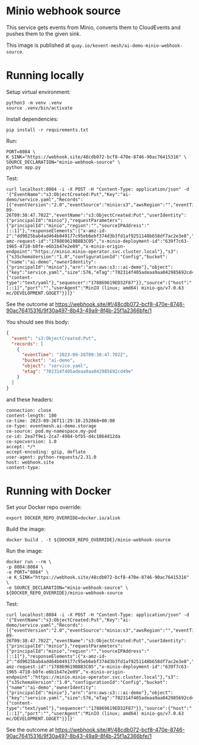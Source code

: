 # Minio webhook source

This service gets events from Minio, converts them to CloudEvents and pushes them to the given sink.

This image is published at `quay.io/kevent-mesh/ai-demo-minio-webhook-source`.


# Running locally

Setup virtual environment:
```shell
python3 -m venv .venv
source .venv/bin/activate
```

Install dependencies:
```shell
pip install -r requirements.txt
```

Run:
```shell
PORT=8084 \
K_SINK="https://webhook.site/48cdb072-bcf8-470e-8746-90ac76415316" \
SOURCE_DECLARATION="minio-webhook-source" \
python app.py
```

Test:
```shell
curl localhost:8084 -i -X POST -H "Content-Type: application/json" -d '{"EventName":"s3:ObjectCreated:Put","Key":"ai-demo/service.yaml","Records":[{"eventVersion":"2.0","eventSource":"minio:s3","awsRegion":"","eventTime":"2023-09-26T09:38:47.702Z","eventName":"s3:ObjectCreated:Put","userIdentity":{"principalId":"minio"},"requestParameters":{"principalId":"minio","region":"","sourceIPAddress":"[::1]"},"responseElements":{"x-amz-id-2":"dd9025bab4ad464b049177c95eb6ebf374d3b3fd1af9251148b658df7ac2e3e8","x-amz-request-id":"178869619B8B3C05","x-minio-deployment-id":"639f7c63-1965-4710-b8fe-e6b1b47e2e09","x-minio-origin-endpoint":"https://minio.minio-operator.svc.cluster.local"},"s3":{"s3SchemaVersion":"1.0","configurationId":"Config","bucket":{"name":"ai-demo","ownerIdentity":{"principalId":"minio"},"arn":"arn:aws:s3:::ai-demo"},"object":{"key":"service.yaml","size":576,"eTag":"702314f405adeaa9aa042985692cd49e","contentType":"text/yaml","userMetadata":{"content-type":"text/yaml"},"sequencer":"178869619ED32F87"}},"source":{"host":"[::1]","port":"","userAgent":"MinIO (linux; amd64) minio-go/v7.0.63 mc/DEVELOPMENT.GOGET"}}]}'
```

See the outcome at https://webhook.site/#!/48cdb072-bcf8-470e-8746-90ac76415316/9f30a497-8b43-49a9-8f4b-25f1a2366bfe/1

You should see this body:
```json
{
  "event": "s3:ObjectCreated:Put",
  "records": [
    {
      "eventTime": "2023-09-26T09:38:47.702Z",
      "bucket": "ai-demo",
      "object": "service.yaml",
      "etag": "702314f405adeaa9aa042985692cd49e"
    }
  ]
}
```
and these headers:
```
connection: close
content-length: 180
ce-time: 2023-09-26T11:29:10.252868+00:00
ce-type: eventmesh.ai-demo.storage
ce-source: pod.my-namespace.my-pod
ce-id: 2ea7f9e1-2ca7-4984-bfb5-d4c1064d12da
ce-specversion: 1.0
accept: */*
accept-encoding: gzip, deflate
user-agent: python-requests/2.31.0
host: webhook.site
content-type: 	
```

# Running with Docker

Set your Docker repo override:
```shell
export DOCKER_REPO_OVERRIDE=docker.io/aliok
```


Build the image:
```shell
docker build . -t ${DOCKER_REPO_OVERRIDE}/minio-webhook-source
```

Run the image:
```shell
docker run --rm \
-p 8084:8084 \
-e PORT="8084" \
-e K_SINK="https://webhook.site/48cdb072-bcf8-470e-8746-90ac76415316" \
-e SOURCE_DECLARATION="minio-webhook-source" \
${DOCKER_REPO_OVERRIDE}/minio-webhook-source
```

Test:
```shell
curl localhost:8084 -i -X POST -H "Content-Type: application/json" -d '{"EventName":"s3:ObjectCreated:Put","Key":"ai-demo/service.yaml","Records":[{"eventVersion":"2.0","eventSource":"minio:s3","awsRegion":"","eventTime":"2023-09-26T09:38:47.702Z","eventName":"s3:ObjectCreated:Put","userIdentity":{"principalId":"minio"},"requestParameters":{"principalId":"minio","region":"","sourceIPAddress":"[::1]"},"responseElements":{"x-amz-id-2":"dd9025bab4ad464b049177c95eb6ebf374d3b3fd1af9251148b658df7ac2e3e8","x-amz-request-id":"178869619B8B3C05","x-minio-deployment-id":"639f7c63-1965-4710-b8fe-e6b1b47e2e09","x-minio-origin-endpoint":"https://minio.minio-operator.svc.cluster.local"},"s3":{"s3SchemaVersion":"1.0","configurationId":"Config","bucket":{"name":"ai-demo","ownerIdentity":{"principalId":"minio"},"arn":"arn:aws:s3:::ai-demo"},"object":{"key":"service.yaml","size":576,"eTag":"702314f405adeaa9aa042985692cd49e","contentType":"text/yaml","userMetadata":{"content-type":"text/yaml"},"sequencer":"178869619ED32F87"}},"source":{"host":"[::1]","port":"","userAgent":"MinIO (linux; amd64) minio-go/v7.0.63 mc/DEVELOPMENT.GOGET"}}]}'
```

See the outcome at https://webhook.site/#!/48cdb072-bcf8-470e-8746-90ac76415316/9f30a497-8b43-49a9-8f4b-25f1a2366bfe/1
